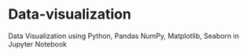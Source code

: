 # Data-visualization
Data Visualization using Python, Pandas NumPy, Matplotlib, Seaborn in Jupyter Notebook 
